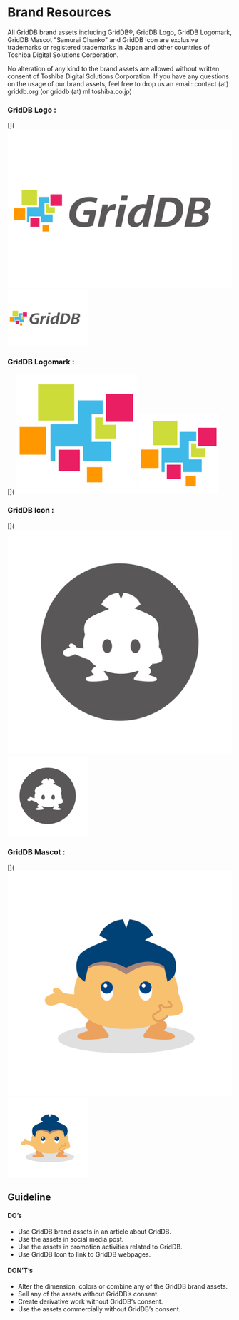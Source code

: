 # Brand Resources

All GridDB brand assets including GridDB®, GridDB Logo, GridDB Logomark, GridDB Mascot "Samurai Chanko" and GridDB Icon are exclusive trademarks or registered trademarks in Japan and other countries of Toshiba Digital Solutions Corporation.

No alteration of any kind to the brand assets are allowed without written consent of Toshiba Digital Solutions Corporation. If you have any questions on the usage of our brand assets, feel free to drop us an email: contact (at) griddb.org (or griddb (at) ml.toshiba.co.jp)

### GridDB Logo :
[]( ![GridDBLogo](griddb-logo/png/color.png "GridDBLogo")
<img src="griddb-logo/png/color.png" width="180">
### GridDB Logomark :
[]( ![GridDBLogomark](griddb-logomark/png/color.png "GridDBLogomark")
<img src="griddb-logomark/png/color.png" width="180">
### GridDB Icon :
[](![GridDBIcon](griddb-icon/png/2048_お相撲5色4ポーズ_RGB_170316_silhouette_dark.png "GridDBIcon")
<img src="griddb-icon/png/2048_お相撲5色4ポーズ_RGB_170316_silhouette_dark.png" width="180">
### GridDB Mascot :
[](![GridDBMascot](griddb-mascot/png/2048_お相撲5色4ポーズ_RGB_170316_skin_01.png "GridDBMascot")
<img src="griddb-mascot/png/2048_お相撲5色4ポーズ_RGB_170316_skin_01.png" width="180">
## Guideline
#### DO’s
- Use GridDB brand assets in an article about GridDB.
- Use the assets in social media post.
- Use the assets in promotion activities related to GridDB.    
- Use GridDB Icon to link to GridDB webpages.

#### DON’T’s
- Alter the dimension, colors or combine any of the GridDB brand assets.
- Sell any of the assets without GridDB’s consent.
- Create derivative work without GridDB’s consent.
- Use the assets commercially without GridDB’s consent.
